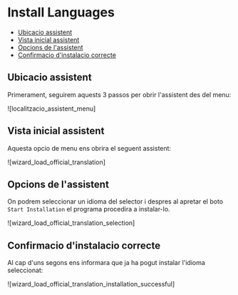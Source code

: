 # Install Languages

- [Ubicacio assistent](#ubicacio-assistent)
- [Vista inicial assistent](#vista-inicial-assistent)
- [Opcions de l'assistent](#opcions-de-lassistent)
- [Confirmacio d'instalacio correcte](#confirmacio-dinstalacio-correcte)

## Ubicacio assistent

Primerament, seguirem aquests 3 passos per obrir l'assistent des del menu:

![localitzacio_assistent_menu]

## Vista inicial assistent

Aquesta opcio de menu ens obrira el seguent assistent:

![wizard_load_official_translation]

## Opcions de l'assistent

On podrem seleccionar un idioma del selector i despres al apretar el boto `Start Installation` el programa procedira a instalar-lo.

![wizard_load_official_translation_selection]

## Confirmacio d'instalacio correcte

Al cap d'uns segons ens informara que ja ha pogut instalar l'idioma seleccionat:

![wizard_load_official_translation_installation_successful]
